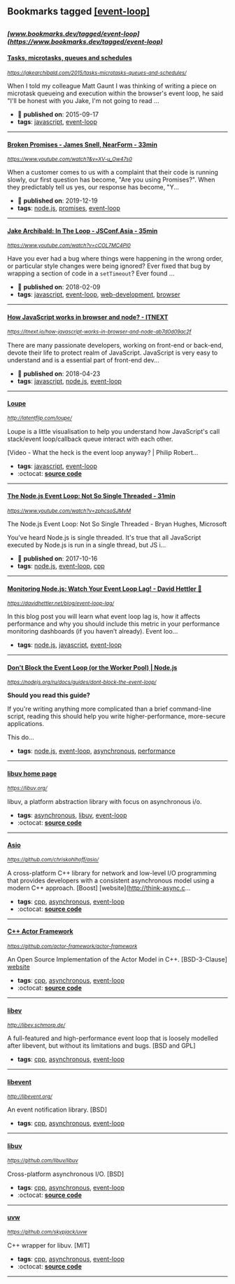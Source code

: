 ## Bookmarks tagged [[event-loop]](https://www.bookmarks.dev/search?q=[event-loop])

_<sup><sup>[www.bookmarks.dev/tagged/event-loop](https://www.bookmarks.dev/tagged/event-loop)</sup></sup>_
---
#### [Tasks, microtasks, queues and schedules](https://jakearchibald.com/2015/tasks-microtasks-queues-and-schedules/)
_<sup>https://jakearchibald.com/2015/tasks-microtasks-queues-and-schedules/</sup>_

When I told my colleague Matt Gaunt I was thinking of writing a piece on microtask queueing and execution within the browser's event loop, he said "I'll be honest with you Jake, I'm not going to read ...
* :calendar: **published on**: 2015-09-17
* **tags**: [javascript](../tagged/javascript.md), [event-loop](../tagged/event-loop.md)
---
#### [Broken Promises - James Snell, NearForm - 33min](https://www.youtube.com/watch?&v=XV-u_Ow47s0)
_<sup>https://www.youtube.com/watch?&v=XV-u_Ow47s0</sup>_

When a customer comes to us with a complaint that their code is running slowly, our first question has become, "Are you using Promises?". When they predictably tell us yes, our response has become, "Y...
* :calendar: **published on**: 2019-12-19
* **tags**: [node.js](../tagged/node.js.md), [promises](../tagged/promises.md), [event-loop](../tagged/event-loop.md)
---
#### [Jake Archibald: In The Loop - JSConf.Asia - 35min](https://www.youtube.com/watch?v=cCOL7MC4Pl0)
_<sup>https://www.youtube.com/watch?v=cCOL7MC4Pl0</sup>_

Have you ever had a bug where things were happening in the wrong order, or particular style changes were being ignored? Ever fixed that bug by wrapping a section of code in a `setTimeout`? Ever found ...
* :calendar: **published on**: 2018-02-09
* **tags**: [javascript](../tagged/javascript.md), [event-loop](../tagged/event-loop.md), [web-development](../tagged/web-development.md), [browser](../tagged/browser.md)
---
#### [How JavaScript works in browser and node? - ITNEXT](https://itnext.io/how-javascript-works-in-browser-and-node-ab7d0d09ac2f)
_<sup>https://itnext.io/how-javascript-works-in-browser-and-node-ab7d0d09ac2f</sup>_

There are many passionate developers, working on front-end or back-end, devote their life to protect realm of JavaScript. JavaScript is very easy to understand and is a essential part of front-end dev...
* :calendar: **published on**: 2018-04-23
* **tags**: [javascript](../tagged/javascript.md), [node.js](../tagged/node.js.md), [event-loop](../tagged/event-loop.md)
---
#### [Loupe](http://latentflip.com/loupe/)
_<sup>http://latentflip.com/loupe/</sup>_

Loupe is a little visualisation to help you understand how JavaScript's call stack/event loop/callback queue interact with each other.

[Video - What the heck is the event loop anyway? | Philip Robert...
* **tags**: [javascript](../tagged/javascript.md), [event-loop](../tagged/event-loop.md)
* :octocat: **[source code](https://github.com/latentflip/loupe)**
---
#### [The Node.js Event Loop: Not So Single Threaded - 31min](https://www.youtube.com/watch?v=zphcsoSJMvM)
_<sup>https://www.youtube.com/watch?v=zphcsoSJMvM</sup>_

The Node.js Event Loop: Not So Single Threaded - Bryan Hughes, Microsoft

You've heard Node.js is single threaded. It's true that all JavaScript executed by Node.js is run in a single thread, but JS i...
* :calendar: **published on**: 2017-10-16
* **tags**: [node.js](../tagged/node.js.md), [event-loop](../tagged/event-loop.md), [cpp](../tagged/cpp.md)
---
#### [Monitoring Node.js: Watch Your Event Loop Lag! - David Hettler 🥨](https://davidhettler.net/blog/event-loop-lag/)
_<sup>https://davidhettler.net/blog/event-loop-lag/</sup>_

In this blog post you will learn what event loop lag is, how it affects performance and why you should include this metric in your performance monitoring dashboards (if you haven’t already). Event loo...
* **tags**: [node.js](../tagged/node.js.md), [javascript](../tagged/javascript.md), [event-loop](../tagged/event-loop.md)
---
#### [Don't Block the Event Loop (or the Worker Pool) | Node.js](https://nodejs.org/ru/docs/guides/dont-block-the-event-loop/)
_<sup>https://nodejs.org/ru/docs/guides/dont-block-the-event-loop/</sup>_

**Should you read this guide?**

If you're writing anything more complicated than a brief command-line script, reading this should help you write higher-performance, more-secure applications.

This do...
* **tags**: [node.js](../tagged/node.js.md), [event-loop](../tagged/event-loop.md), [asynchronous](../tagged/asynchronous.md), [performance](../tagged/performance.md)
---
#### [libuv home page](https://libuv.org/)
_<sup>https://libuv.org/</sup>_

libuv, a platform abstraction library with focus on asynchronous i/o.
* **tags**: [asynchronous](../tagged/asynchronous.md), [libuv](../tagged/libuv.md), [event-loop](../tagged/event-loop.md)
* :octocat: **[source code](https://github.com/libuv/libuv)**
---
#### [Asio](https://github.com/chriskohlhoff/asio/)
_<sup>https://github.com/chriskohlhoff/asio/</sup>_

A cross-platform C++ library for network and low-level I/O programming that provides developers with a consistent asynchronous model using a modern C++ approach. [Boost] [website](http://think-async.c...
* **tags**: [cpp](../tagged/cpp.md), [asynchronous](../tagged/asynchronous.md), [event-loop](../tagged/event-loop.md)
* :octocat: **[source code](https://github.com/chriskohlhoff/asio/)**
---
#### [C++ Actor Framework](https://github.com/actor-framework/actor-framework)
_<sup>https://github.com/actor-framework/actor-framework</sup>_

An Open Source Implementation of the Actor Model in C++. [BSD-3-Clause] [website](http://actor-framework.org/)
* **tags**: [cpp](../tagged/cpp.md), [asynchronous](../tagged/asynchronous.md), [event-loop](../tagged/event-loop.md)
* :octocat: **[source code](https://github.com/actor-framework/actor-framework)**
---
#### [libev](http://libev.schmorp.de/)
_<sup>http://libev.schmorp.de/</sup>_

A full-featured and high-performance event loop that is loosely modelled after libevent, but without its limitations and bugs. [BSD and GPL]
* **tags**: [cpp](../tagged/cpp.md), [asynchronous](../tagged/asynchronous.md), [event-loop](../tagged/event-loop.md)
---
#### [libevent](http://libevent.org/)
_<sup>http://libevent.org/</sup>_

An event notification library. [BSD]
* **tags**: [cpp](../tagged/cpp.md), [asynchronous](../tagged/asynchronous.md), [event-loop](../tagged/event-loop.md)
---
#### [libuv](https://github.com/libuv/libuv)
_<sup>https://github.com/libuv/libuv</sup>_

Cross-platform asynchronous I/O. [BSD]
* **tags**: [cpp](../tagged/cpp.md), [asynchronous](../tagged/asynchronous.md), [event-loop](../tagged/event-loop.md)
* :octocat: **[source code](https://github.com/libuv/libuv)**
---
#### [uvw](https://github.com/skypjack/uvw)
_<sup>https://github.com/skypjack/uvw</sup>_

C++ wrapper for libuv. [MIT]
* **tags**: [cpp](../tagged/cpp.md), [asynchronous](../tagged/asynchronous.md), [event-loop](../tagged/event-loop.md)
* :octocat: **[source code](https://github.com/skypjack/uvw)**
---

